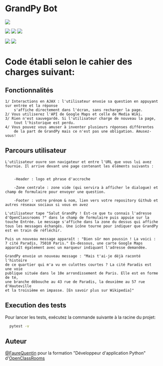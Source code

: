 # GrandPy Bot


[![](https://img.shields.io/badge/Version-1.0.1-blue)]()

[![](https://img.shields.io/badge/Dev__Languages-Python/HTML/JS-blue)]()
[![](https://img.shields.io/badge/Last_Commit-Update_Readme-blue)]()
[![](https://img.shields.io/badge/Tests-5%20passed%2C%200%20failure-green)]()

[![](https://img.shields.io/badge/Script__Languages-English-red)]()
[![](https://img.shields.io/badge/User__App__Language-French-red)]()
# Code établi selon le cahier des charges suivant:

## Fonctionnalités

    1/ Interactions en AJAX : l'utilisateur envoie sa question en appuyant sur entrée et la réponse
        s'affiche directement dans l'écran, sans recharger la page.
    2/ Vous utiliserez l'API de Google Maps et celle de Media Wiki.
    3/ Rien n'est sauvegardé. Si l'utilisateur charge de nouveau la page,
        tout l'historique est perdu.
    4/ Vous pouvez vous amuser à inventer plusieurs réponses différentes
        de la part de GrandPy mais ce n'est pas une obligation. Amusez-vous!

## Parcours utilisateur

    L'utilisateur ouvre son navigateur et entre l'URL que vous lui avez fournie. Il arrive devant une page contenant les éléments suivants :


        -Header : logo et phrase d'accroche
        
        -Zone centrale : zone vide (qui servira à afficher le dialogue) et champ de formulaire pour envoyer une question.

        -Footer : votre prénom & nom, lien vers votre repository Github et autres réseaux sociaux si vous en avez
    
    L'utilisateur tape "Salut GrandPy ! Est-ce que tu connais l'adresse d'OpenClassrooms ?" dans le champ de formulaire puis appuie sur la touche Entrée. Le message s'affiche dans la zone du dessus qui affiche tous les messages échangés. Une icône tourne pour indiquer que GrandPy est en train de réfléchir.

    Puis un nouveau message apparaît : "Bien sûr mon poussin ! La voici : 7 cité Paradis, 75010 Paris." En-dessous, une carte Google Maps apparaît également avec un marqueur indiquant l'adresse demandée.

    GrandPy envoie un nouveau message : "Mais t'ai-je déjà raconté l'histoire 
    de ce quartier qui m'a vu en culottes courtes ? La cité Paradis est une voie
    publique située dans le 10e arrondissement de Paris. Elle est en forme de té,
    une branche débouche au 43 rue de Paradis, la deuxième au 57 rue d'Hauteville
    et la troisième en impasse. [En savoir plus sur Wikipedia]"




## Execution des tests
Pour lancer les tests, exécutez la commande suivante à la racine du projet:
```bash
  pytest -v
```


## Auteur

[@FaureQuentin](https://www.github.com/Gotha01) pour la formation "Développeur d'application Python" d'[OpenClassRooms](https://openclassrooms.com/fr/)